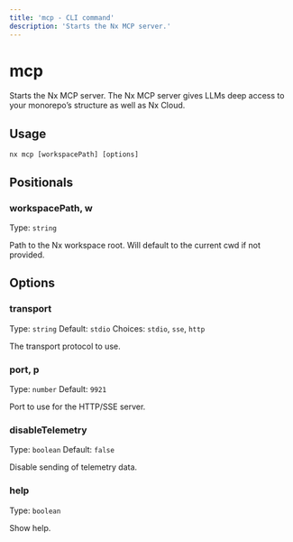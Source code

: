 ```yaml
---
title: 'mcp - CLI command'
description: 'Starts the Nx MCP server.'
---
```


# mcp

Starts the Nx MCP server. The Nx MCP server gives LLMs deep access to your monorepo’s structure as well as Nx Cloud.

## Usage

```shell
nx mcp [workspacePath] [options]
```

## Positionals

### workspacePath, w

Type: `string`

Path to the Nx workspace root. Will default to the current cwd if not provided.

## Options

### transport

Type: `string`
Default: `stdio`
Choices: `stdio`, `sse`, `http`

The transport protocol to use.

### port, p

Type: `number`
Default: `9921`

Port to use for the HTTP/SSE server.

### disableTelemetry

Type: `boolean`
Default: `false`

Disable sending of telemetry data.

### help

Type: `boolean`

Show help.
